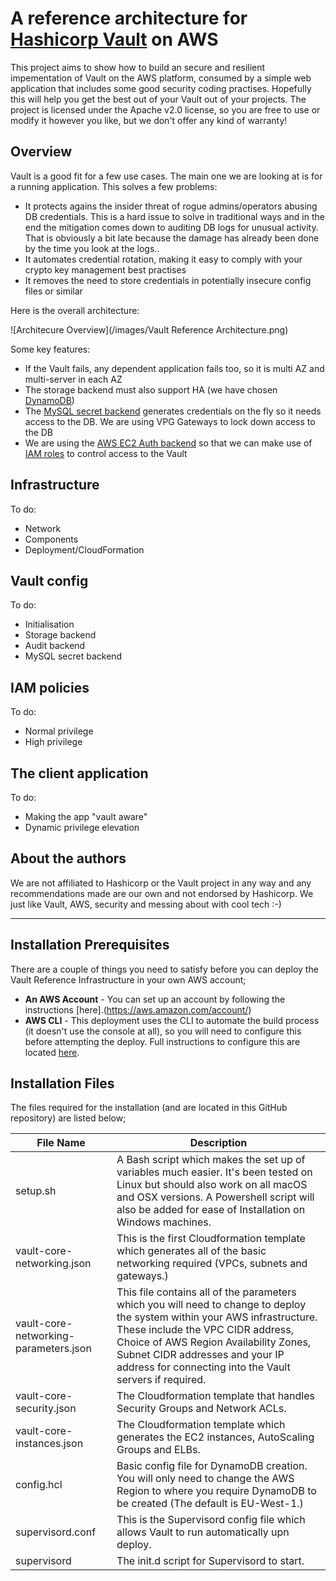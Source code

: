 # A reference architecture for [Hashicorp Vault](https://github.com/hashicorp/vault) on AWS
This project aims to show how to build an secure and resilient impementation of Vault on the AWS platform, consumed by a simple web application that includes some good security coding practises.
Hopefully this will help you get the best out of your Vault out of your projects. The project is licensed under the Apache v2.0 license, so you are free to use or modify it however you like, but we don't offer any kind of warranty!

## Overview ##

Vault is a good fit for a few use cases. The main one we are looking at is for a running application. This solves a few problems:

* It protects agains the insider threat of rogue admins/operators abusing DB credentials. This is a hard issue to solve in traditional ways and in the end the mitigation comes down to auditing DB logs for unusual activity. That is obviously a bit late because the damage has already been done by the time you look at the logs..
* It automates credential rotation, making it easy to comply with your crypto key management best practises
* It removes the need to store credentials in potentially insecure config files or similar

Here is the overall architecture:

![Architecure Overview](/images/Vault Reference Architecture.png)

Some key features:

* If the Vault fails, any dependent application fails too, so it is multi AZ and multi-server in each AZ
* The storage backend must also support HA (we have chosen [DynamoDB](https://www.vaultproject.io/docs/config/#dynamodb))
* The [MySQL secret backend](https://www.vaultproject.io/docs/secrets/mssql/index.html) generates credentials on the fly so it needs access to the DB. We are using VPG Gateways to lock down access to the DB
* We are using the [AWS EC2 Auth backend](https://www.vaultproject.io/docs/auth/aws-ec2.html) so that we can make use of [IAM roles](http://docs.aws.amazon.com/IAM/latest/UserGuide/id_roles.html) to control access to the Vault

## Infrastructure ##

To do:

* Network
* Components
* Deployment/CloudFormation

## Vault config ##

To do: 

* Initialisation
* Storage backend
* Audit backend
* MySQL secret backend

## IAM policies ##

To do:

* Normal privilege
* High privilege

## The client application ##

To do:

* Making the app "vault aware"
* Dynamic privilege elevation

## About the authors ##
We are not affiliated to Hashicorp or the Vault project in any way and any recommendations made are our own and not endorsed by Hashicorp. We just like Vault, AWS, security and messing about with cool tech :-)

---
## Installation Prerequisites

There are a couple of things you need to satisfy before you can deploy the Vault Reference Infrastructure in your own AWS account;

* **An AWS Account** - You can set up an account by following the instructions [here].(https://aws.amazon.com/account/)
* **AWS CLI** - This deployment uses the CLI to automate the build process (it doesn't use the console at all), so you will need to configure this before attempting the deploy.  Full instructions to configure this are located [here](http://docs.aws.amazon.com/cli/latest/userguide/installing.html). 

## Installation Files

The files required for the installation (and are located in this GitHub repository) are listed below;

| File Name | Description |
|-----------|-------------|
| setup.sh  |  A Bash script which makes the set up of variables much easier.  It's been tested on Linux but should also work on all macOS and OSX versions.  A Powershell script will also be added for ease of Installation on Windows machines.|
|vault-core-networking.json | This is the first Cloudformation template which generates all of the basic networking required (VPCs, subnets and gateways.)  |
|vault-core-networking-parameters.json | This file contains all of the parameters which you will need to change to deploy the system within your AWS infrastructure.  These include the VPC CIDR address, Choice of AWS Region Availability Zones, Subnet CIDR addresses and your IP address for connecting into the Vault servers if required.   |
|vault-core-security.json | The Cloudformation template that handles Security Groups and Network ACLs. |
|vault-core-instances.json | The Cloudformation template which generates the EC2 instances, AutoScaling Groups and ELBs.|
|config.hcl | Basic config file for DynamoDB creation.  You will only need to change the AWS Region to where you require DynamoDB to be created (The default is EU-West-1.) |
|supervisord.conf | This is the Supervisord config file which allows Vault to run automatically upn deploy.|
|supervisord | The init.d script for Supervisord to start. |









